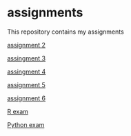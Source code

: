 # assignments
This repository contains my assignments

[assignment 2](https://github.com/Tgroen97/assignments/blob/master/assignment2-checkpoint.ipynb)

[assingment 3](https://github.com/Tgroen97/assignments/blob/dfec6d9486f83fe7fd8e414d70bd86f5e10b77a7/assignment3-checkpoint.ipynb)

[assingment 4](https://github.com/Tgroen97/assignments/blob/master/assignment4-checkpoint.ipynb)

[assignment 5](https://github.com/Tgroen97/assignments/blob/master/assignment5-checkpoint.ipynb)

[assignment 6](https://github.com/Tgroen97/assignments/blob/master/Graded_assignment_2-checkpoint.ipynb)

[R exam](https://github.com/Tgroen97/assignments/blob/master/Exam_student-checkpoint.ipynb)

[Python exam](https://github.com/Tgroen97/assignments/blob/master/exam_june_7_2018%20(1)-checkpoint.ipynb)
